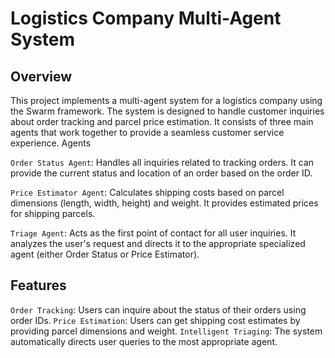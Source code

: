 # Logistics Company Multi-Agent System
## Overview
This project implements a multi-agent system for a logistics company using the Swarm framework. The system is designed to handle customer inquiries about order tracking and parcel price estimation. It consists of three main agents that work together to provide a seamless customer service experience.
Agents

`Order Status Agent`: Handles all inquiries related to tracking orders. It can provide the current status and location of an order based on the order ID.

`Price Estimator Agent`: Calculates shipping costs based on parcel dimensions (length, width, height) and weight. It provides estimated prices for shipping parcels.

`Triage Agent`: Acts as the first point of contact for all user inquiries. It analyzes the user's request and directs it to the appropriate specialized agent (either Order Status or Price Estimator).

## Features

`Order Tracking`: Users can inquire about the status of their orders using order IDs.
`Price Estimation`: Users can get shipping cost estimates by providing parcel dimensions and weight.
`Intelligent Triaging`: The system automatically directs user queries to the most appropriate agent.
